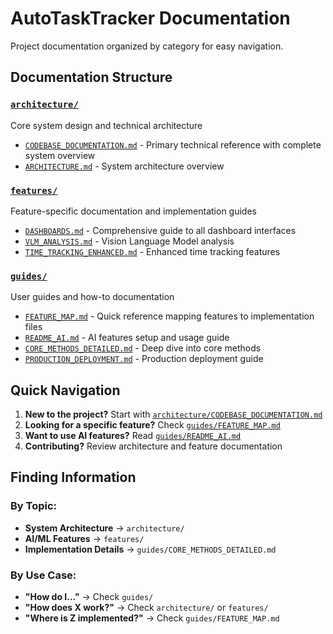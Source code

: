 # AutoTaskTracker Documentation

Project documentation organized by category for easy navigation.

## Documentation Structure

### [`architecture/`](architecture/)
Core system design and technical architecture
- [`CODEBASE_DOCUMENTATION.md`](architecture/CODEBASE_DOCUMENTATION.md) - Primary technical reference with complete system overview
- [`ARCHITECTURE.md`](architecture/ARCHITECTURE.md) - System architecture overview

### [`features/`](features/)
Feature-specific documentation and implementation guides
- [`DASHBOARDS.md`](features/DASHBOARDS.md) - Comprehensive guide to all dashboard interfaces
- [`VLM_ANALYSIS.md`](features/VLM_ANALYSIS.md) - Vision Language Model analysis
- [`TIME_TRACKING_ENHANCED.md`](features/TIME_TRACKING_ENHANCED.md) - Enhanced time tracking features

### [`guides/`](guides/)
User guides and how-to documentation
- [`FEATURE_MAP.md`](guides/FEATURE_MAP.md) - Quick reference mapping features to implementation files
- [`README_AI.md`](guides/README_AI.md) - AI features setup and usage guide
- [`CORE_METHODS_DETAILED.md`](guides/CORE_METHODS_DETAILED.md) - Deep dive into core methods
- [`PRODUCTION_DEPLOYMENT.md`](guides/PRODUCTION_DEPLOYMENT.md) - Production deployment guide

## Quick Navigation

1. **New to the project?** Start with [`architecture/CODEBASE_DOCUMENTATION.md`](architecture/CODEBASE_DOCUMENTATION.md)
2. **Looking for a specific feature?** Check [`guides/FEATURE_MAP.md`](guides/FEATURE_MAP.md)
3. **Want to use AI features?** Read [`guides/README_AI.md`](guides/README_AI.md)
4. **Contributing?** Review architecture and feature documentation

## Finding Information

### By Topic:
- **System Architecture** → `architecture/`
- **AI/ML Features** → `features/`
- **Implementation Details** → `guides/CORE_METHODS_DETAILED.md`

### By Use Case:
- **"How do I..."** → Check `guides/`
- **"How does X work?"** → Check `architecture/` or `features/`
- **"Where is Z implemented?"** → Check `guides/FEATURE_MAP.md`